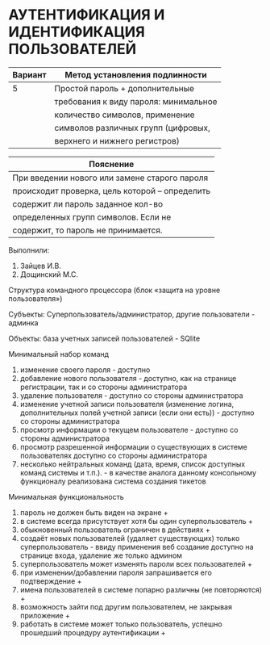 # АУТЕНТИФИКАЦИЯ И ИДЕНТИФИКАЦИЯ ПОЛЬЗОВАТЕЛЕЙ

| Вариант | Метод установления подлинности         | 
|---------|----------------------------------------|
| 5       | Простой пароль + дополнительные        | 
|         |  требования к виду пароля: минимальное | 
|         |  количество символов, применение       |
|         |  символов различных групп (цифровых,   |
|         |  верхнего и нижнего регистров)         |  

|                   Пояснение                      |
|--------------------------------------------------|
| При введении нового или замене старого пароля    |
| происходит проверка, цель которой – определить   |
| содержит ли пароль заданное кол-во               |
| определенных групп символов. Если не             |
| содержит, то пароль не принимается.              |

Выполнили: 
1. Зайцев И.В.
2. Дощинский М.С.

Структура командного процессора (блок «защита на уровне пользователя»)

Субъекты: Суперпользователь/администратор, другие пользователи - админка

Объекты: база учетных записей пользователей -  SQlite

Минимальный набор команд
1. изменение своего пароля - доступно
2. добавление нового пользователя - доступно, как на странице регистрации, так и со стороны администратора
3. удаление пользователя - доступно со стороны администратора
4. изменение учетной записи пользователя (изменение логина, дополнительных полей
учетной записи (если они есть)) - доступно со стороны администратора
5. просмотр информации о текущем пользователе - доступно со стороны администратора
6. просмотр разрешенной информации о существующих в системе пользователях доступно со стороны администратора
7. несколько нейтральных команд (дата, время, список доступных команд системы и
т.п.). - в качестве аналога данному консольному функционалу реализована система создания тикетов

Минимальная функциональность
1. пароль не должен быть виден на экране +
2. в системе всегда присутствует хотя бы один суперпользователь +
3. обыкновенный пользователь ограничен в действиях + 
4. создаёт новых пользователей (удаляет существующих) только суперпользователь - ввиду применения веб создание доступно на странице входа, удаление же только админом
5. суперпользователь может изменять пароли всех пользователей +
6. при изменении/добавлении пароля запрашивается его подтверждение +
7. имена пользователей в системе попарно различны (не повторяются) +
8. возможность зайти под другим пользователем, не закрывая приложение +
9. работать в системе может только пользователь, успешно прошедший процедуру
аутентификации +
